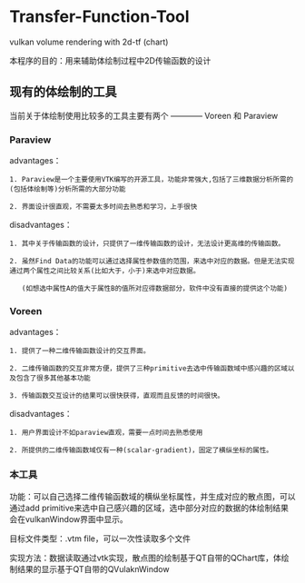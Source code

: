 # Transfer-Function-Tool
vulkan volume rendering with 2d-tf (chart)

本程序的目的：用来辅助体绘制过程中2D传输函数的设计

## 现有的体绘制的工具

当前关于体绘制使用比较多的工具主要有两个 ———— Voreen 和 Paraview 

### Paraview 

advantages：

    1. Paraview是一个主要使用VTK编写的开源工具，功能非常强大,包括了三维数据分析所需的(包括体绘制等)分析所需的大部分功能
    
    2. 界面设计很直观，不需要太多时间去熟悉和学习，上手很快

disadvantages：

    1. 其中关于传输函数的设计，只提供了一维传输函数的设计，无法设计更高维的传输函数。
    
    2. 虽然Find Data的功能可以通过选择属性参数值的范围，来选中对应的数据。但是无法实现通过两个属性之间比较关系(比如大于，小于)来选中对应数据。
   
       (如想选中属性A的值大于属性B的值所对应得数据部分，软件中没有直接的提供这个功能)

### Voreen

advantages：

    1. 提供了一种二维传输函数设计的交互界面。
    
    2. 二维传输函数的交互非常方便，提供了三种primitive去选中传输函数域中感兴趣的区域以及包含了很多其他基本功能
    
    3. 传输函数交互设计的结果可以很快获得，直观而且反馈的时间很快。

disadvantages：

    1. 用户界面设计不如paraview直观，需要一点时间去熟悉使用
    
    2. 所提供的二维传输函数域仅有一种(scalar-gradient)，固定了横纵坐标的属性。
    
    
### 本工具

功能：可以自己选择二维传输函数域的横纵坐标属性，并生成对应的散点图，可以通过add primitive来选中自己感兴趣的区域，选中部分对应的数据的体绘制结果会在vulkanWindow界面中显示。

目标文件类型：.vtm file，可以一次性读取多个文件

实现方法：数据读取通过vtk实现，散点图的绘制基于QT自带的QChart库，体绘制结果的显示基于QT自带的QVulaknWindow
  


